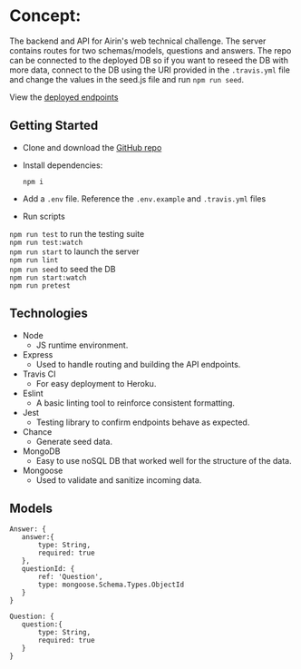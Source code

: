 # Concept:

The backend and API for Airin's web technical challenge. The server contains routes for two schemas/models, questions and answers. The repo can be connected to the deployed DB so if you want to reseed the DB with more data, connect to the DB using the URI provided in the `.travis.yml` file  and change the values in the seed.js file and run `npm run seed`.  

View the [deployed endpoints](https://secure-temple-27525.herokuapp.com/questions)

## Getting Started

 - Clone and download the [GitHub repo](https://github.com/Zilula/airinTechChallenge-server)
 - Install dependencies:
	
    `npm i`
- Add a `.env` file. Reference the `.env.example` and `.travis.yml` files
    
 - Run scripts
 
 `npm run test` to run the testing suite\
 `npm run test:watch`\
 `npm run start` to launch the server\
 `npm run lint`\
 `npm run seed` to seed the DB\
 `npm run start:watch`\
 `npm run pretest`
 
## Technologies
 - Node
	 - JS runtime environment.
 - Express
	 - Used to handle routing and building the API endpoints.
 - Travis CI
    -   For easy deployment to Heroku.
 - Eslint
    -  A basic linting tool to reinforce consistent formatting.
- Jest
	- Testing library to confirm endpoints behave as expected.
- Chance
	- Generate seed data.
- MongoDB
	- Easy to use noSQL DB that worked well for the structure of the data.
- Mongoose
	- Used to validate and sanitize incoming data.
	

## Models

    Answer: {
	   answer:{
		   type: String,
		   required: true
	   },
	   questionId: {
		   ref: 'Question',
		   type: mongoose.Schema.Types.ObjectId
	   }
    } 

    Question: {
	   question:{
		   type: String,
		   required: true
	   }
    } 
    

